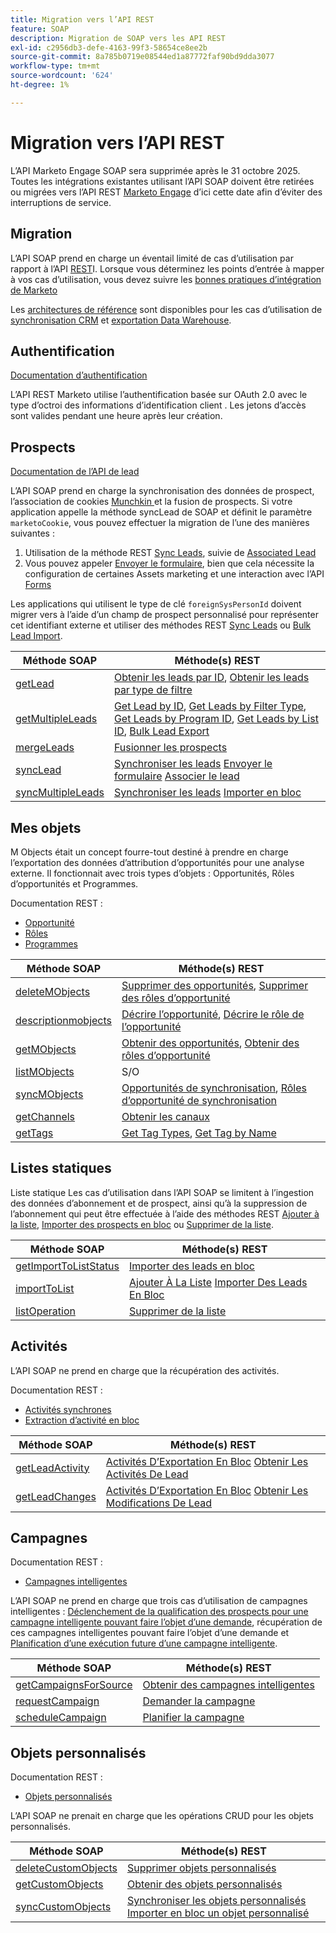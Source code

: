 ```yaml
---
title: Migration vers l’API REST
feature: SOAP
description: Migration de SOAP vers les API REST
exl-id: c2956db3-defe-4163-99f3-58654ce8ee2b
source-git-commit: 8a785b0719e08544ed1a87772faf90bd9dda3077
workflow-type: tm+mt
source-wordcount: '624'
ht-degree: 1%

---
```


# Migration vers l’API REST

L’API Marketo Engage SOAP sera supprimée après le 31 octobre 2025. Toutes les intégrations existantes utilisant l’API SOAP doivent être retirées ou migrées vers l’API REST [Marketo Engage](https://experienceleague.adobe.com/en/docs/marketo-developer/marketo/rest/rest-api) d’ici cette date afin d’éviter des interruptions de service.

## Migration

L’API SOAP prend en charge un éventail limité de cas d’utilisation par rapport à l’API [REST](https://experienceleague.adobe.com/en/docs/marketo-developer/marketo/rest/rest-api)I. Lorsque vous déterminez les points d’entrée à mapper à vos cas d’utilisation, vous devez suivre les [bonnes pratiques d’intégration de Marketo](https://experienceleague.adobe.com/en/docs/marketo-developer/marketo/rest/marketo-integration-best-practices)

Les [architectures de référence](https://experienceleague.adobe.com/en/docs/marketo-developer/marketo/rest/reference-architectures) sont disponibles pour les cas d’utilisation de [synchronisation CRM](https://experienceleague.adobe.com/docs/marketo-developer/assets/sync-architecture-whitepaper.pdf?lang=en) et [exportation Data Warehouse](https://experienceleague.adobe.com/docs/marketo-developer/assets/reference_architecture.pdf?lang=en).

## Authentification

[Documentation d’authentification](https://experienceleague.adobe.com/en/docs/marketo-developer/marketo/rest/authentication)

L’API REST Marketo utilise l’authentification basée sur OAuth 2.0 avec le type d’octroi des informations d’identification client . Les jetons d’accès sont valides pendant une heure après leur création.

## Prospects

[ Documentation de l’API de lead ](https://experienceleague.adobe.com/en/docs/marketo-developer/marketo/rest/lead-database/leads)

L’API SOAP prend en charge la synchronisation des données de prospect, l’association de cookies [Munchkin ](https://experienceleague.adobe.com/en/docs/marketo-developer/marketo/javascriptapi/leadtracking/lead-tracking) et la fusion de prospects. Si votre application appelle la méthode syncLead de SOAP et définit le paramètre `marketoCookie`, vous pouvez effectuer la migration de l’une des manières suivantes :

1. Utilisation de la méthode REST [Sync Leads](https://developer.adobe.com/marketo-apis/api/mapi/#operation/syncLeadUsingPOST), suivie de [Associated Lead](https://developer.adobe.com/marketo-apis/api/mapi/#operation/associateLeadUsingPOST)
2. Vous pouvez appeler [Envoyer le formulaire](https://experienceleague.adobe.com/en/docs/marketo-developer/marketo/rest/lead-database/leads), bien que cela nécessite la configuration de certaines Assets marketing et une interaction avec l’API [Forms](https://experienceleague.adobe.com/en/docs/marketo-developer/marketo/rest/assets/forms)

Les applications qui utilisent le type de clé `foreignSysPersonId` doivent migrer vers à l’aide d’un champ de prospect personnalisé pour représenter cet identifiant externe et utiliser des méthodes REST [Sync Leads](https://experienceleague.adobe.com/en/docs/marketo-developer/marketo/rest/lead-database/leads#create-and-update) ou [Bulk Lead Import](https://experienceleague.adobe.com/en/docs/marketo-developer/marketo/rest/bulk-import/bulk-lead-import).

| Méthode SOAP | Méthode(s) REST |
| --- | --- |
| [getLead](https://experienceleague.adobe.com/en/docs/marketo-developer/marketo/soap/leads/getlead) | [Obtenir les leads par ID](https://developer.adobe.com/marketo-apis/api/mapi/#operation/getLeadByIdUsingGET), [Obtenir les leads par type de filtre](https://developer.adobe.com/marketo-apis/api/mapi/#operation/getLeadsByFilterUsingGET) |
| [getMultipleLeads](https://experienceleague.adobe.com/en/docs/marketo-developer/marketo/soap/leads/getmultipleleads) | [Get Lead by ID](https://developer.adobe.com/marketo-apis/api/mapi/#operation/getLeadByIdUsingGET), [Get Leads by Filter Type](https://developer.adobe.com/marketo-apis/api/mapi/#operation/getLeadsByFilterUsingGET), [Get Leads by Program ID](https://developer.adobe.com/marketo-apis/api/mapi/#operation/getLeadsByProgramIdUsingGET), [Get Leads by List ID](https://developer.adobe.com/marketo-apis/api/mapi/#operation/getLeadsByListIdUsingGET), [Bulk Lead Export](https://developer.adobe.com/marketo-apis/api/mapi/#tag/Bulk-Export-Leads) |
| [mergeLeads](https://experienceleague.adobe.com/en/docs/marketo-developer/marketo/soap/leads/mergeleads) | [Fusionner les prospects](https://developer.adobe.com/marketo-apis/api/mapi/#operation/mergeLeadsUsingPOST) |
| [syncLead](https://experienceleague.adobe.com/en/docs/marketo-developer/marketo/soap/leads/synclead) | [Synchroniser les leads](https://developer.adobe.com/marketo-apis/api/mapi/#operation/syncLeadUsingPOST) [Envoyer le formulaire](https://developer.adobe.com/marketo-apis/api/mapi/#operation/SubmitFormUsingPOST) [Associer le lead](https://developer.adobe.com/marketo-apis/api/mapi/#operation/associateLeadUsingPOST) |
| [syncMultipleLeads](https://experienceleague.adobe.com/en/docs/marketo-developer/marketo/soap/leads/syncmultipleleads) | [Synchroniser les leads](https://developer.adobe.com/marketo-apis/api/mapi/#operation/syncLeadUsingPOST) [Importer en bloc](https://developer.adobe.com/marketo-apis/api/mapi/#tag/Bulk-Import-Leads) |

## Mes objets

M Objects était un concept fourre-tout destiné à prendre en charge l’exportation des données d’attribution d’opportunités pour une analyse externe. Il fonctionnait avec trois types d’objets : Opportunités, Rôles d’opportunités et Programmes.

Documentation REST :

- [Opportunité](https://experienceleague.adobe.com/en/docs/marketo-developer/marketo/rest/lead-database/opportunities)
- [Rôles](https://experienceleague.adobe.com/en/docs/marketo-developer/marketo/rest/lead-database/opportunity-roles)
- [ Programmes ](https://experienceleague.adobe.com/en/docs/marketo-developer/marketo/rest/assets/programs)

| Méthode SOAP | Méthode(s) REST |
| --- | --- |
| [deleteMObjects](https://experienceleague.adobe.com/en/docs/marketo-developer/marketo/soap/marketo-objects/deletemobjects) | [Supprimer des opportunités](https://developer.adobe.com/marketo-apis/api/mapi/#operation/deleteOpportunitiesUsingPOST), [Supprimer des rôles d’opportunité](https://developer.adobe.com/marketo-apis/api/mapi/#operation/deleteOpportunityRolesUsingPOST) |
| [descriptionmobjects](https://experienceleague.adobe.com/en/docs/marketo-developer/marketo/soap/marketo-objects/describemobject) | [Décrire l’opportunité](https://developer.adobe.com/marketo-apis/api/mapi/#operation/describeUsingGET_4), [Décrire le rôle de l’opportunité](https://developer.adobe.com/marketo-apis/api/mapi/#operation/describeOpportunityRoleUsingGET) |
| [getMObjects](https://experienceleague.adobe.com/en/docs/marketo-developer/marketo/soap/marketo-objects/getmobjects) | [Obtenir des opportunités](https://developer.adobe.com/marketo-apis/api/mapi/#operation/getOpportunitiesUsingGET), [Obtenir des rôles d’opportunité](https://developer.adobe.com/marketo-apis/api/mapi/#operation/describeOpportunityRoleUsingGET) |
| [listMObjects](https://experienceleague.adobe.com/en/docs/marketo-developer/marketo/soap/marketo-objects/listmobjects) | S/O |
| [syncMObjects](https://experienceleague.adobe.com/en/docs/marketo-developer/marketo/soap/marketo-objects/syncmobjects) | [Opportunités de synchronisation](https://developer.adobe.com/marketo-apis/api/mapi/#operation/syncOpportunitiesUsingPOST), [Rôles d’opportunité de synchronisation](https://developer.adobe.com/marketo-apis/api/mapi/#operation/syncOpportunityRolesUsingPOST) |
| [getChannels](https://experienceleague.adobe.com/en/docs/marketo-developer/marketo/soap/programs/getchannels) | [Obtenir les canaux](https://developer.adobe.com/marketo-apis/api/asset/#operation/getAllChannelsUsingGET) |
| [getTags](https://experienceleague.adobe.com/en/docs/marketo-developer/marketo/soap/programs/gettags) | [Get Tag Types](https://developer.adobe.com/marketo-apis/api/asset/#operation/getTagTypesUsingGET), [Get Tag by Name](https://developer.adobe.com/marketo-apis/api/asset/#operation/getTagByNameUsingGET) |

## Listes statiques

Liste statique Les cas d’utilisation dans l’API SOAP se limitent à l’ingestion des données d’abonnement et de prospect, ainsi qu’à la suppression de l’abonnement qui peut être effectuée à l’aide des méthodes REST [Ajouter à la liste](https://developer.adobe.com/marketo-apis/api/mapi/#operation/addLeadsToListUsingPOST), [Importer des prospects en bloc](https://experienceleague.adobe.com/en/docs/marketo-developer/marketo/rest/bulk-import/bulk-lead-import) ou [Supprimer de la liste](https://developer.adobe.com/marketo-apis/api/mapi/#operation/removeLeadsFromListUsingDELETE).

| Méthode SOAP | Méthode(s) REST |
| --- | --- |
| [getImportToListStatus](https://experienceleague.adobe.com/en/docs/marketo-developer/marketo/soap/static-lists/getimporttoliststatus) | [Importer des leads en bloc](https://developer.adobe.com/marketo-apis/api/mapi/#tag/Bulk-Import-Leads) |
| [importToList](https://experienceleague.adobe.com/en/docs/marketo-developer/marketo/soap/static-lists/importtolist) | [Ajouter À La Liste](https://developer.adobe.com/marketo-apis/api/mapi/#operation/addLeadsToListUsingPOST) [Importer Des Leads En Bloc](https://developer.adobe.com/marketo-apis/api/mapi/#tag/Bulk-Import-Leads) |
| [listOperation](https://experienceleague.adobe.com/en/docs/marketo-developer/marketo/soap/static-lists/listoperation) | [Supprimer de la liste](https://developer.adobe.com/marketo-apis/api/mapi/#operation/removeLeadsFromListUsingDELETE) |

## Activités

L’API SOAP ne prend en charge que la récupération des activités.

Documentation REST :

- [Activités synchrones](https://experienceleague.adobe.com/en/docs/marketo-developer/marketo/rest/lead-database/activities)
- [Extraction d’activité en bloc](https://experienceleague.adobe.com/en/docs/marketo-developer/marketo/rest/bulk-extract/bulk-activity-extract)

| Méthode SOAP | Méthode(s) REST |
| --- | --- |
| [getLeadActivity](https://experienceleague.adobe.com/en/docs/marketo-developer/marketo/soap/activities/getleadactivity) | [Activités D’Exportation En Bloc](https://developer.adobe.com/marketo-apis/api/mapi/#tag/Bulk-Export-Activities) [Obtenir Les Activités De Lead](https://developer.adobe.com/marketo-apis/api/mapi/#operation/getLeadActivitiesUsingGET) |
| [getLeadChanges](https://experienceleague.adobe.com/en/docs/marketo-developer/marketo/soap/activities/getleadchanges) | [Activités D’Exportation En Bloc](https://developer.adobe.com/marketo-apis/api/mapi/#tag/Bulk-Export-Activities) [Obtenir Les Modifications De Lead](https://developer.adobe.com/marketo-apis/api/mapi/#operation/getLeadChangesUsingGET) |

## Campagnes

Documentation REST :

- [Campagnes intelligentes](https://experienceleague.adobe.com/en/docs/marketo-developer/marketo/rest/assets/smart-campaigns)

L’API SOAP ne prend en charge que trois cas d’utilisation de campagnes intelligentes : [Déclenchement de la qualification des prospects pour une campagne intelligente pouvant faire l’objet d’une demande](https://experienceleague.adobe.com/en/docs/marketo-developer/marketo/rest/assets/smart-campaigns#trigger), récupération de ces campagnes intelligentes pouvant faire l’objet d’une demande et [Planification d’une exécution future d’une campagne intelligente](https://experienceleague.adobe.com/en/docs/marketo-developer/marketo/rest/assets/smart-campaigns#schedule).

| Méthode SOAP | Méthode(s) REST |
| --- | --- |
| [getCampaignsForSource](https://experienceleague.adobe.com/en/docs/marketo-developer/marketo/soap/campaigns/getcampaignsforsource) | [Obtenir des campagnes intelligentes](https://developer.adobe.com/marketo-apis/api/asset/#operation/getAllSmartCampaignsGET) |
| [requestCampaign](https://experienceleague.adobe.com/en/docs/marketo-developer/marketo/soap/campaigns/requestcampaign) | [Demander la campagne](https://developer.adobe.com/marketo-apis/api/mapi/#operation/triggerCampaignUsingPOST) |
| [scheduleCampaign](https://experienceleague.adobe.com/en/docs/marketo-developer/marketo/soap/campaigns/schedulecampaign) | [Planifier la campagne](https://developer.adobe.com/marketo-apis/api/mapi/#operation/scheduleCampaignUsingPOST) |

## Objets personnalisés

Documentation REST :

- [Objets personnalisés](https://experienceleague.adobe.com/en/docs/marketo-developer/marketo/rest/lead-database/custom-objects)

L’API SOAP ne prenait en charge que les opérations CRUD pour les objets personnalisés.

| Méthode SOAP | Méthode(s) REST |
| --- | --- |
| [deleteCustomObjects](https://experienceleague.adobe.com/en/docs/marketo-developer/marketo/soap/custom-objects/deletecustomobjects) | [Supprimer objets personnalisés](https://developer.adobe.com/marketo-apis/api/mapi/#operation/deleteCustomObjectsUsingPOST) |
| [getCustomObjects](https://experienceleague.adobe.com/en/docs/marketo-developer/marketo/soap/custom-objects/getcustomobjects) | [Obtenir des objets personnalisés](https://developer.adobe.com/marketo-apis/api/mapi/#operation/getCustomObjectsUsingGET) |
| [syncCustomObjects](https://experienceleague.adobe.com/en/docs/marketo-developer/marketo/soap/custom-objects/synccustomobjects) | [Synchroniser les objets personnalisés](https://developer.adobe.com/marketo-apis/api/mapi/#operation/syncCustomObjectsUsingPOST) [Importer en bloc un objet personnalisé](https://experienceleague.adobe.com/en/docs/marketo-developer/marketo/rest/bulk-import/bulk-custom-object-import) |
